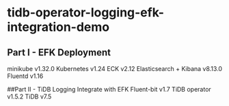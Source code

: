 # tidb-operator-logging-efk-integration-demo
## Part I - EFK Deployment
minikube v1.32.0
Kubernetes v1.24
ECK v2.12
Elasticsearch + Kibana v8.13.0
Fluentd v1.16

##Part II - TiDB Logging Integrate with EFK
Fluent-bit v1.7
TiDB operator v1.5.2
TiDB v7.5
